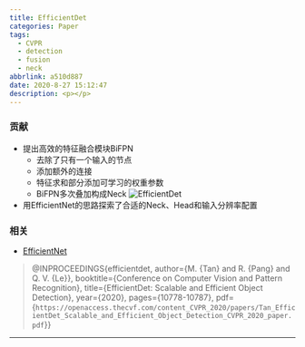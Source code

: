 ```yaml
---
title: EfficientDet
categories: Paper
tags:
  - CVPR
  - detection
  - fusion
  - neck
abbrlink: a510d887
date: 2020-8-27 15:12:47
description: <p></p>
---
```


### 贡献

- 提出高效的特征融合模块BiFPN
  - 去除了只有一个输入的节点
  - 添加额外的连接
  - 特征求和部分添加可学习的权重参数
  - BiFPN多次叠加构成Neck
  ![EfficientDet](EfficientDet.png)
- 用EfficientNet的思路探索了合适的Neck、Head和输入分辨率配置

### 相关

- [EfficientNet](http://blinging.xyz/posts/a8875d51.html)


>@INPROCEEDINGS{efficientdet,
>  author={M. {Tan} and R. {Pang} and Q. V. {Le}},
>  booktitle={Conference on Computer Vision and Pattern Recognition}, 
>  title={EfficientDet: Scalable and Efficient Object Detection}, 
>  year={2020},
>  pages={10778-10787},
>  pdf={`https://openaccess.thecvf.com/content_CVPR_2020/papers/Tan_EfficientDet_Scalable_and_Efficient_Object_Detection_CVPR_2020_paper.pdf`}}

---

